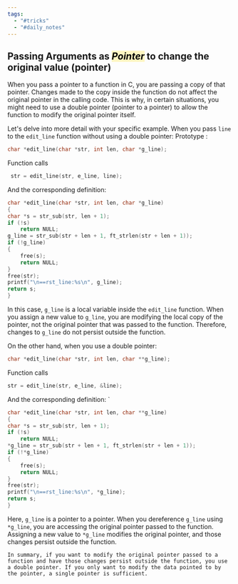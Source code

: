 ```yaml
---
tags:
  - "#tricks"
  - "#daily_notes"
---
```

## Passing Arguments  as *<mark style="background: #FFF3A3A6;">Pointer</mark>* to change the original value (pointer)

When you pass a pointer to a function in C, you are passing a copy of that pointer. Changes made to the copy inside the function do not affect the original pointer in the calling code. This is why, in certain situations, you might need to use a double pointer (pointer to a pointer) to allow the function to modify the original pointer itself.

Let's delve into more detail with your specific example. When you pass `line` to the `edit_line` function without using a double pointer:
Prototype :

```c
char *edit_line(char *str, int len, char *g_line);  
```

Function calls

```c
 str = edit_line(str, e_line, line);
```

And the corresponding definition:

```c
char *edit_line(char *str, int len, char *g_line)
{ 
char *s = str_sub(str, len + 1);     
if (!s)         
	return NULL;      
g_line = str_sub(str + len + 1, ft_strlen(str + len + 1));     
if (!g_line)
{         
	free(s);         
	return NULL;     
}
free(str);     
printf("\n==rst_line:%s\n", g_line);
return s;
}
```

In this case, `g_line` is a local variable inside the `edit_line` function. When you assign a new value to `g_line`, you are modifying the local copy of the pointer, not the original pointer that was passed to the function. Therefore, changes to `g_line` do not persist outside the function.

On the other hand, when you use a double pointer:
```c
char *edit_line(char *str, int len, char **g_line);  
```
Function calls 
```c
str = edit_line(str, e_line, &line);
```
And the corresponding definition:
`
```c
char *edit_line(char *str, int len, char **g_line) 
{     
char *s = str_sub(str, len + 1);
if (!s)         
	return NULL; 
*g_line = str_sub(str + len + 1, ft_strlen(str + len + 1)); 
if (!*g_line) 
{         
	free(s); 
	return NULL; 
}
free(str);     
printf("\n==rst_line:%s\n", *g_line);
return s;
}
```

Here, `g_line` is a pointer to a pointer. When you dereference `g_line` using `*g_line`, you are accessing the original pointer passed to the function. Assigning a new value to `*g_line` modifies the original pointer, and those changes persist outside the function.

```
In summary, if you want to modify the original pointer passed to a function and have those changes persist outside the function, you use a double pointer. If you only want to modify the data pointed to by the pointer, a single pointer is sufficient.
```